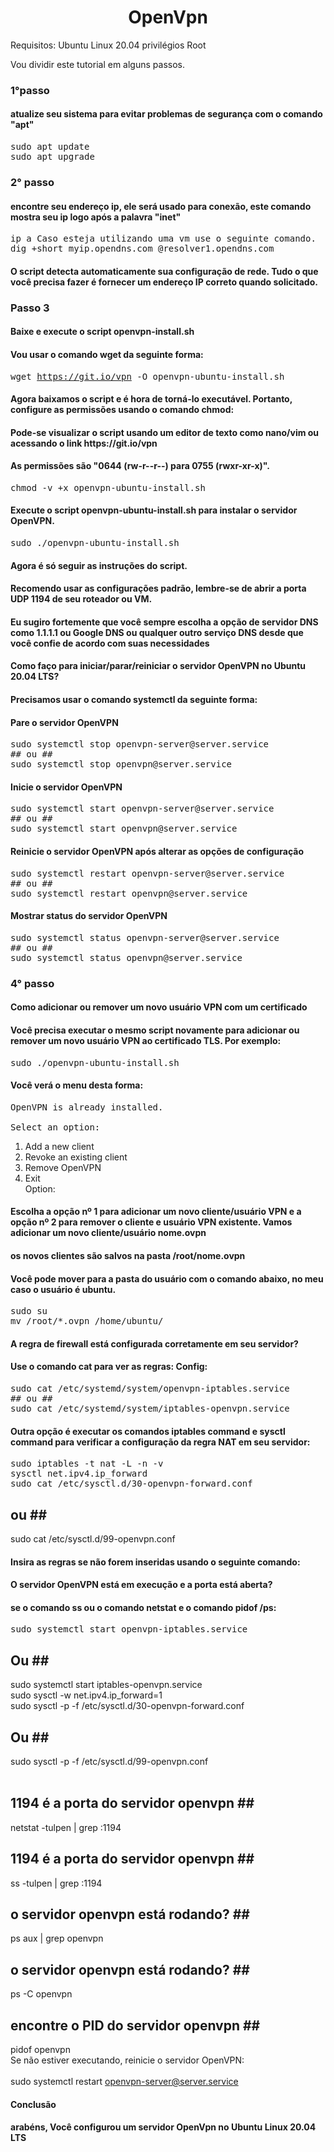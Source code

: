 <h1 align="center">OpenVpn</h1>
Requisitos:
Ubuntu Linux 20.04
privilégios Root

Vou dividir este tutorial em alguns passos.

<h3> 1°passo</h3>
<h4>atualize seu sistema para evitar problemas de segurança com o comando "apt"</h4>
<samp>sudo apt update<br>
sudo apt upgrade</samp>

<h3> 2° passo</h3>
<h4>encontre seu endereço ip, ele será usado para conexão, este comando mostra seu ip logo após a palavra "inet"</h4>
<samp>ip a 
Caso esteja utilizando uma vm use o seguinte comando.<br>
dig +short myip.opendns.com @resolver1.opendns.com</samp>

<h4>O script detecta automaticamente sua configuração de rede. Tudo o que você precisa fazer é fornecer um endereço IP correto quando solicitado.</h4>

<h3>Passo 3 </h3>
<h4>Baixe e execute o script openvpn-install.sh</h4>

<h4>Vou usar o comando wget da seguinte forma:</h4>

<samp>wget https://git.io/vpn -O openvpn-ubuntu-install.sh</samp>

<h4>Agora baixamos o script e é hora de torná-lo executável. Portanto, configure as permissões usando o comando chmod: </h4>
<h4>Pode-se visualizar o script usando um editor de texto como nano/vim ou acessando o link https://git.io/vpn</h4>
<h4>As permissões são "0644 (rw-r--r--) para 0755 (rwxr-xr-x)".</h4>

<samp>chmod -v +x openvpn-ubuntu-install.sh</samp>

<h4>Execute o script openvpn-ubuntu-install.sh para instalar o servidor OpenVPN.</h4>
<samp>sudo ./openvpn-ubuntu-install.sh</samp>

<h4>Agora é só seguir as instruções do script.</h4>
<h4>Recomendo usar as configurações padrão, lembre-se de abrir a porta UDP 1194 de seu roteador ou VM.</h4>
<h4>Eu sugiro fortemente que você sempre escolha a opção de servidor DNS como 1.1.1.1 ou Google DNS ou qualquer outro serviço DNS desde que você confie de acordo com suas necessidades</h4>

<h4>Como faço para iniciar/parar/reiniciar o servidor OpenVPN no Ubuntu 20.04 LTS?</h4>
<h4>Precisamos usar o comando systemctl da seguinte forma:</h4>

<h4>Pare o servidor OpenVPN</h4>
<samp>sudo systemctl stop openvpn-server@server.service<br>
## ou ##<br>
sudo systemctl stop openvpn@server.service</samp>

<h4>Inicie o servidor OpenVPN</h4>
<samp>sudo systemctl start openvpn-server@server.service<br>
## ou ##<br>
sudo systemctl start openvpn@server.service</samp>

<h4>Reinicie o servidor OpenVPN após alterar as opções de configuração</h4>
<samp>sudo systemctl restart openvpn-server@server.service<br>
## ou ##<br>
sudo systemctl restart openvpn@server.service</samp>

<h4>Mostrar status do servidor OpenVPN</h4>
<samp>sudo systemctl status openvpn-server@server.service<br>
## ou ##<br>
sudo systemctl status openvpn@server.service</samp>

<h3>4° passo </h3>
<h4>Como adicionar ou remover um novo usuário VPN com um certificado</h4>
<h4>Você precisa executar o mesmo script novamente para adicionar ou remover um novo usuário VPN ao certificado TLS. Por exemplo:</h4>
<samp>sudo ./openvpn-ubuntu-install.sh</samp>

<h4>Você verá o menu desta forma:</h4>

<samp>OpenVPN is already installed.<br>
<br>
Select an option:<br>
   1) Add a new client<br>
   2) Revoke an existing client<br>
   3) Remove OpenVPN<br>
   4) Exit<br>
Option: </samp>

<h4>Escolha a opção nº 1 para adicionar um novo cliente/usuário VPN e a opção nº 2 para remover o cliente e usuário VPN existente. Vamos adicionar um novo cliente/usuário nome.ovpn </h4>
<h4>os novos clientes são salvos na pasta /root/nome.ovpn</h4>

<h4>Você pode mover para a pasta do usuário com o comando abaixo, no meu caso o usuário é ubuntu.</h4>
<samp>sudo su<br>
mv /root/*.ovpn /home/ubuntu/</samp>

<h4>A regra de firewall está configurada corretamente em seu servidor? </h4>
<h4>Use o comando cat para ver as regras: Config:</h4>
<samp>sudo cat /etc/systemd/system/openvpn-iptables.service<br>
## ou  ##<br>
sudo cat /etc/systemd/system/iptables-openvpn.service</samp>

<h4>Outra opção é executar os comandos iptables command e sysctl command para verificar a configuração da regra NAT em seu servidor:</h4>

<samp>sudo iptables -t nat -L -n -v<br>
sysctl net.ipv4.ip_forward<br>
sudo cat /etc/sysctl.d/30-openvpn-forward.conf<br>
## ou ##<br>
sudo cat /etc/sysctl.d/99-openvpn.conf</samp>

<h4>Insira as regras se não forem inseridas usando o seguinte comando: </h4>
<h4>O servidor OpenVPN está em execução e a porta está aberta? </h4>
<h4>se o comando ss ou o comando netstat e o comando pidof /ps:</h4>

<samp>sudo systemctl start openvpn-iptables.service<br>
## Ou ##<br>
sudo systemctl start iptables-openvpn.service<br>
sudo sysctl -w net.ipv4.ip_forward=1<br>
sudo sysctl -p -f /etc/sysctl.d/30-openvpn-forward.conf<br>
## Ou ##<br>
sudo sysctl -p -f /etc/sysctl.d/99-openvpn.conf<br>
<br>
## 1194 é a porta do servidor openvpn ##<br>
netstat -tulpen | grep :1194<br>
## 1194 é a porta do servidor openvpn  ##<br>
ss -tulpen | grep :1194<br>
## o servidor openvpn está rodando? ##<br>
ps aux | grep openvpn<br>
## o servidor openvpn está rodando?  ##<br>
ps -C openvpn<br>
## encontre o PID do servidor openvpn ##<br>
pidof openvpn<br>
Se não estiver executando, reinicie o servidor OpenVPN:<br>
<br>
sudo systemctl restart openvpn-server@server.service</samp>

<h4>Conclusão</h4>
<h4>arabéns, Você configurou um servidor OpenVpn no Ubuntu Linux 20.04 LTS</h4>

